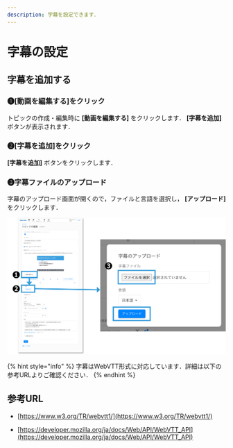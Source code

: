 ```yaml
---
description: 字幕を設定できます．
---
```

# 字幕の設定

## 字幕を追加する

### ❶[動画を編集する]をクリック
トピックの作成・編集時に **[動画を編集する]** をクリックします． **[字幕を追加]** ボタンが表示されます．

### ❷[字幕を追加]をクリック

 **[字幕を追加]** ボタンをクリックします．

### ❸字幕ファイルのアップロード
字幕のアップロード画面が開くので，ファイルと言語を選択し， **[アップロード]** をクリックします．

![](<../.gitbook/assets/image (483).png>)

{% hint style="info" %}
字幕はWebVTT形式に対応しています．詳細は以下の参考URLよりご確認ください．
{% endhint %}

## 参考URL
* [https://www.w3.org/TR/webvtt1/](https://www.w3.org/TR/webvtt1/)

* [https://developer.mozilla.org/ja/docs/Web/API/WebVTT_API](https://developer.mozilla.org/ja/docs/Web/API/WebVTT_API)
